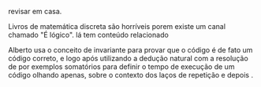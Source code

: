 
revisar em casa.

Livros de matemática discreta são horríveis porem existe um canal chamado "É lógico".
lá tem conteúdo relacionado

Alberto usa o conceito de invariante para provar que o código é de fato um código correto, e logo após utilizando a dedução natural com a resolução de por exemplos somatórios para definir o tempo de execução de um código olhando apenas, sobre o contexto dos laços de repetição e depois . 
